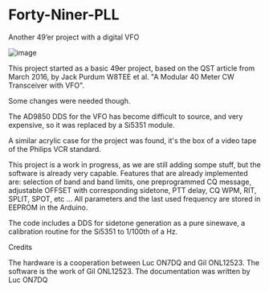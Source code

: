 # Forty-Niner-PLL
Another 49’er project with a digital VFO

![image](https://user-images.githubusercontent.com/17215772/211576822-f3ac75cb-22e6-434e-8b8a-b635ca80044b.png)


This project started as a basic 49er project, based on the QST article from March 2016, by Jack Purdum W8TEE et al.
"A Modular 40 Meter CW Transceiver with VFO".

Some changes were needed though.

The AD9850 DDS for the VFO has become difficult to source, and very expensive, so it was replaced by a Si5351 module.

A similar acrylic case for the project was found, it's the box of a video tape of the Philips VCR standard.

This project is a work in progress, as we are still adding sompe stuff, but the software is already very capable.
Features that are already implemented are: 
selection of band and band limits, one preprogrammed CQ message, adjustable OFFSET with corresponding sidetone, 
PTT delay, CQ WPM, RIT, SPLIT, SPOT, etc ...
All parameters and the last used frequency are stored in EEPROM in the Arduino.

The code includes a DDS for sidetone generation as a pure sinewave, a calibration routine for the Si5351 to 1/100th of a Hz.

Credits

The hardware is a cooperation between Luc ON7DQ and Gil ONL12523.
The software is the work of Gil ONL12523.
The documentation was written by Luc ON7DQ
